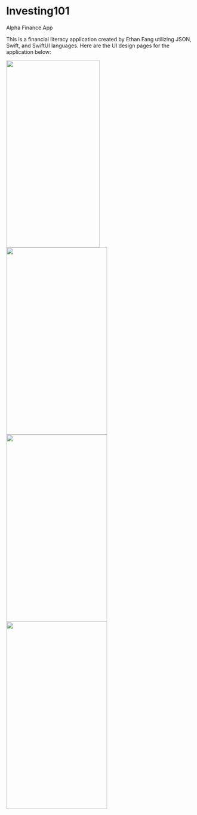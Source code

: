 # Investing101
Alpha Finance App

This is a financial literacy application created by Ethan Fang utilizing JSON, Swift, and SwiftUI languages. Here are the UI design pages for the application below:

<img src="https://github.com/efang12-stack/Investing101/assets/122645724/acff2bec-48df-4b59-843b-35b3f1660456" width="250" height="500">
<img src="https://github.com/efang12-stack/Investing101/assets/122645724/97e8c084-3d58-4b1e-99b3-a54e1f8d88c4" width="270" height="500">
<img src="https://github.com/efang12-stack/Investing101/assets/122645724/9cd1037d-16a5-4949-bbbc-58ffef25ae99" width="270" height="500">
<img src="https://github.com/efang12-stack/Investing101/assets/122645724/bd06ec05-0b76-4386-8528-93c9626eb1f8" width="270" height="500">
